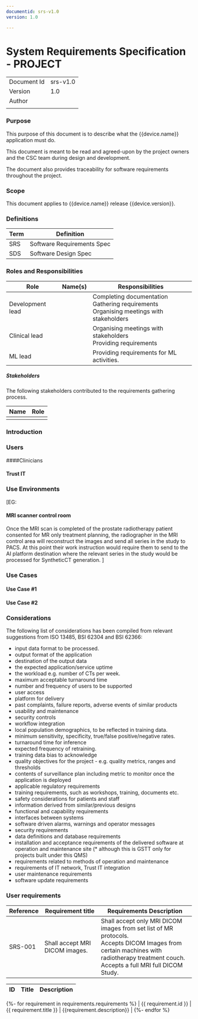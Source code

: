 ```yaml
---
documentid: srs-v1.0
version: 1.0

---
```


# System Requirements Specification - PROJECT


|             |           |
|-------------|-----------|
| Document Id | srs-v1.0  |
| Version     | 1.0       |
| Author      |           |
|             |           |


### Purpose 
This purpose of this document is to describe what the {{device.name}} application must do. 

This document is meant to be read and agreed-upon by the project owners and the CSC team during design and development.

The document also provides traceability for software requirements throughout the project. 


### Scope

This document applies to {{device.name}} release {{device.version}}.

### Definitions

| Term    | Definition                                                                                   |
|---------|----------------------------------------------------------------------------------------------|
| SRS     | Software Requirements Spec                                                                   |
| SDS     | Software Design Spec                                                                         |


### Roles and Responsibilities
 
| Role             | Name(s) | Responsibilities                                                                                 |
|------------------|---------|--------------------------------------------------------------------------------------------------|
| Development lead |         | Completing documentation <br>  Gathering requirements <br >Organising meetings with stakeholders |
| Clinical lead    |         | Organising meetings with stakeholders <br>  Providing requirements                               |
| ML lead          |         | Providing requirements for ML activities.                                                        |

##### Stakeholders

The following stakeholders contributed to the requirements gathering process. 

| Name | Role |
|------|------|
|      |      |



### Introduction


### Users

####Clinicians

#### Trust IT


### Use Environments

[EG:
#### MRI scanner control room
Once the MRI scan is completed of the prostate radiotherapy patient consented for MR only treatment planning, the radiographer in 
the MRI control area will reconstruct the images and send all series in the study to PACS. At this point their work instruction
would require them to send to the AI platform destination where the relevant series in the study would be processed for
SyntheticCT generation. ]


### Use Cases 

#### Use Case #1

#### Use Case #2

### Considerations

The following list of considerations has been compiled from relevant suggestions from ISO 13485, BSI 62304 and BSI 62366:

- input data format to be processed.
- output format of the application
- destination of the output data
- the expected application/service uptime 
- the workload e.g. number of CTs per week.
- maximum acceptable turnaround time
- number and frequency of users to be supported
- user access 
- platform for delivery
- past complaints, failure reports, adverse events of similar products
- usability and maintenance
- security controls
- workflow integration
- local population demographics, to be reflected in training data.
- minimum sensitivity, specificity, true/false positive/negative rates.
- turnaround time for inference
- expected frequency of retraining.
- training data bias to acknowledge
- quality objectives for the project - e.g. quality metrics, ranges and thresholds
- contents of surveillance plan including metric to monitor once the application is deployed
- applicable regulatory requirements
- training requirements, such as workshops, training, documents etc.
- safety considerations for patients and staff
- information derived from similar/previous designs
- functional and capability requirements
- interfaces between systems
- software driven alarms, warnings and operator messages
- security requirements
- data definitions and database requirements
- installation and acceptance requirements of the delivered software at operation and maintenance site (* although this 
is GSTT only for projects built under this QMS)
- requirements related to methods of operation and maintenance
- requirements of IT network, Trust IT integration
- user maintenance requirements
- software update requirements

### User requirements

| Reference | Requirement title                                                                                           | Requirements Description                                                                                                                                                                        |                                                                                                                                           
|-----------|-------------------------------------------------------------------------------------------------------------|-------------------------------------------------------------------------------------------------------------------------------------------------------------------------------------------------|
| SRS-001   | Shall accept MRI DICOM images.                                                                              | Shall accept only MRI DICOM images from set list of MR protocols. <br> Accepts DICOM Images from certain machines with radiotherapy treatment couch.<br> Accepts a full MRI full DICOM Study.   | 


| ID     | Title   | Description   |
|--------|---------|---------------|
{%- for requirement in requirements.requirements %}
| {{ requirement.id }} | {{ requirement.title }} | {{requirement.description}} |
{%- endfor %}
